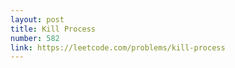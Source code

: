 ```yaml
---
layout: post
title: Kill Process
number: 582
link: https://leetcode.com/problems/kill-process
---
```

